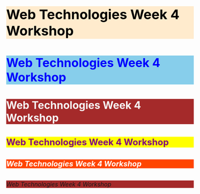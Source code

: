 <!DOCTYPE html>
<html lang="en">
<head>
    <meta charset="UTF-8">
    <meta http-equiv="X-UA-Compatible" content="IE=edge">
    <meta name="viewport" content="width=device-width, initial-scale=1.0">
    <title>>Web Technologies Week 4 Workshop</title>        <h1 style="background-color:  blanchedalmond; font-size: 36px; color: black;">Web Technologies Week 4 Workshop</h1>
	    <h2 style="background-color: skyblue; font-size: 32px; color:blue;">Web Technologies Week 4 Workshop</h2>
	    <h3 style="background-color: brown; font-size: 28px; color: whitesmoke;">Web Technologies Week 4 Workshop</h3>
	    <h4 style="background-color: yellow; font-size: 24px; color: purple;">Web Technologies Week 4 Workshop</h4>
    	<h5 style="background-color: orangered; font-size: 20px; color: white;">Web Technologies Week 4 Workshop</h5>
    	<h6 style="background-color: brown; font-size: 16px; color: darkpurple;">Web Technologies Week 4 Workshop</h6>
      <style>
       
        p {
          font-family: 'Open Sans', sans-serif;
          font-size: 18px;
          color: white;
          background-color: purple;
          font-weight: bold;
        }
      </style>
    </head> 
    <link rel="stylesheet" class="pic2" href="W4.css">
    <body>
      <img src="fortnite-fracture-1920x1080-1ea359c1d0c2.jpg" alt="My Hero Academia" class="pic1">

      <p>Fortnite is an online video game developed by Epic Games and released in 2017. It is available in three distinct game mode versions that otherwise share the same general gameplay and game engine: Fortnite Battle Royale, a free-to-play battle royale game in which up to 100 players fight to be the last person standing; Fortnite: Save the World, a cooperative hybrid tower defense-shooter and survival game in which up to four players fight off zombie-like creatures and defend objects with traps and fortifications they can build; and Fortnite Creative, in which players are given complete freedom to create worlds and battle arenas. Save the World and Battle Royale were released in 2017 as early access titles, while Creative was released on December 6, 2018. While the Save the World and Creative versions have been successful for Epic Games, Fortnite Battle Royale in particular became an overwhelming success and a cultural phenomenon, drawing more than 125 million players in less than a year, earning hundreds of millions of dollars per month. Fortnite as a whole generated $9 billion in gross revenue up until December 2019. Save the World is available only for Windows, macOS,[b] PlayStation 4, and Xbox One, while Battle Royale and Creative were released for all those platforms, and also for Nintendo Switch, iOS,[b] and Android devices.[b] The game also launched with the release of the ninth-generation PlayStation 5 and Xbox Series X/S consoles.

      </p>
      <img src="298677810_3306749692902260_7031474472790552654_n.jpg" class="pic2">
    </body>
  </html>
  
  img {
    width: 40%;
    height: 250%;
  }

#main{
    width: 100%;
    height: 400px;
    background-color: gray;

}

.pic2{
    border-radius: 50%;
    width: auto;
    height: 600px;
    background-size: cover;
}
